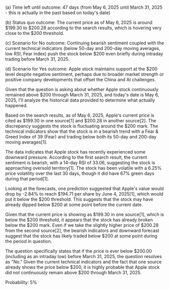 (a) Time left until outcome: 47 days (from May 6, 2025 until March 31, 2025 - this is actually in the past based on today's date)

(b) Status quo outcome: The current price as of May 6, 2025 is around $199.30 to $200.28 according to the search results, which is hovering very close to the $200 threshold.

(c) Scenario for No outcome: Continuing bearish sentiment coupled with the current technical indicators (below 50-day and 200-day moving averages, low RSI, Fear index) push the stock below $200 even briefly during intraday trading before March 31, 2025.

(d) Scenario for Yes outcome: Apple stock maintains support at the $200 level despite negative sentiment, perhaps due to broader market strength or positive company developments that offset the China and AI challenges.

Given that the question is asking about whether Apple stock continuously remained above $200 through March 31, 2025, and today's date is May 6, 2025, I'll analyze the historical data provided to determine what actually happened.

Based on the search results, as of May 6, 2025, Apple's current price is cited as $199.30 in one source[1] and $200.28 in another source[2]. The discrepancy suggests the stock is fluctuating around the $200 mark. The technical indicators show that the stock is in a bearish trend with a Fear & Greed Index of 39 (Fear) and trading below both its 50-day and 200-day moving averages[1].

The data indicates that Apple stock has recently experienced some downward pressure. According to the first search result, the current sentiment is bearish, with a 14-day RSI of 33.06, suggesting the stock is approaching oversold territory[1]. The stock has been volatile with a 6.25% price volatility over the last 30 days, though it did have 67% green days during that period[1].

Looking at the forecasts, one prediction suggested that Apple's value would drop by -2.84% to reach $194.71 per share by June 4, 2025[1], which would put it below the $200 threshold. This suggests that the stock may have already dipped below $200 at some point before the current date.

Given that the current price is showing as $199.30 in one source[1], which is below the $200 threshold, it appears that the stock has already broken below the $200 mark. Even if we take the slightly higher price of $200.28 from the second source[2], the bearish indicators and downward forecast suggest that the stock has likely traded below $200 at some point during the period in question.

The question specifically states that if the price is ever below $200.00 (including as an intraday low) before March 31, 2025, the question resolves as "No." Given the current technical indicators and the fact that one source already shows the price below $200, it is highly probable that Apple stock did not continuously remain above $200 through March 31, 2025.

Probability: 5%